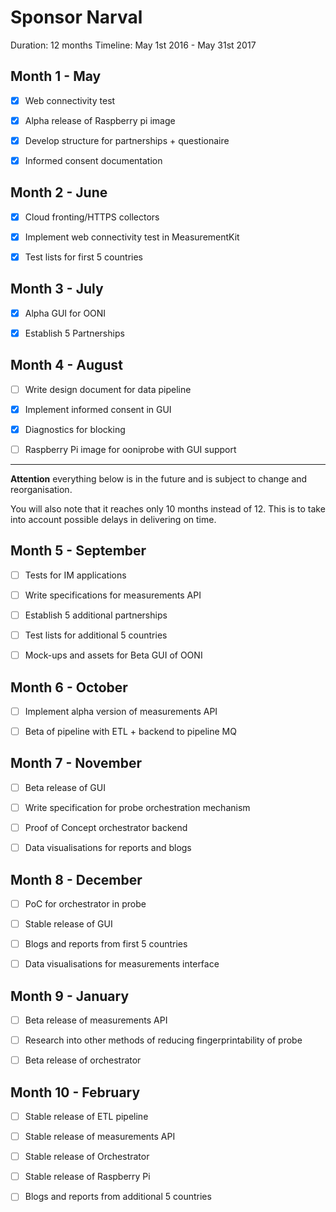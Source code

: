 # Sponsor Narval

Duration: 12 months
Timeline: May 1st 2016 - May 31st 2017

## Month 1 - May

* [x] Web connectivity test

* [x] Alpha release of Raspberry pi image

* [x] Develop structure for partnerships + questionaire

* [x] Informed consent documentation

## Month 2 - June

* [x] Cloud fronting/HTTPS collectors

* [x] Implement web connectivity test in MeasurementKit

* [x] Test lists for first 5 countries

## Month 3 - July

* [x] Alpha GUI for OONI

* [x] Establish 5 Partnerships

## Month 4 - August

* [ ] Write design document for data pipeline

* [x] Implement informed consent in GUI

* [x] Diagnostics for blocking

* [ ] Raspberry Pi image for ooniprobe with GUI support


----

**Attention** everything below is in the future and is subject to change and reorganisation.

You will also note that it reaches only 10 months instead of 12. This is to
take into account possible delays in delivering on time.

## Month 5 - September

* [ ] Tests for IM applications

* [ ] Write specifications for measurements API

* [ ] Establish 5 additional partnerships

* [ ] Test lists for additional 5 countries

* [ ] Mock-ups and assets for Beta GUI of OONI

## Month 6 - October

* [ ] Implement alpha version of measurements API

* [ ] Beta of pipeline with ETL + backend to pipeline MQ

## Month 7 - November

* [ ] Beta release of GUI

* [ ] Write specification for probe orchestration mechanism

* [ ] Proof of Concept orchestrator backend

* [ ] Data visualisations for reports and blogs

## Month 8 - December

* [ ] PoC for orchestrator in probe

* [ ] Stable release of GUI

* [ ] Blogs and reports from first 5 countries

* [ ] Data visualisations for measurements interface

## Month 9 - January

* [ ] Beta release of measurements API

* [ ] Research into other methods of reducing fingerprintability of probe

* [ ] Beta release of orchestrator

## Month 10 - February

* [ ] Stable release of ETL pipeline

* [ ] Stable release of measurements API

* [ ] Stable release of Orchestrator

* [ ] Stable release of Raspberry Pi

* [ ] Blogs and reports from additional 5 countries

